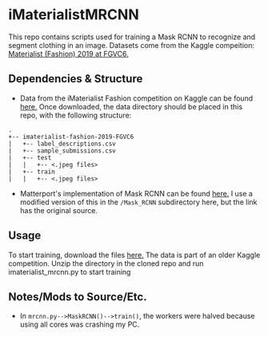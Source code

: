 # iMaterialistMRCNN
This repo contains scripts used for training a Mask RCNN to recognize and segment clothing in an image. Datasets come from the Kaggle compeition: [Materialist (Fashion) 2019 at FGVC6.](https://www.kaggle.com/c/imaterialist-fashion-2019-FGVC6/overview)

## Dependencies & Structure
  * Data from the iMaterialist Fashion competition on Kaggle can be found [here.](https://www.kaggle.com/c/imaterialist-fashion-2019-FGVC6/data) Once downloaded, the data directory should be placed in this repo, with the following structure:  
```
.  
+-- imaterialist-fashion-2019-FGVC6    
|   +-- label_descriptions.csv  
|   +-- sample_submissions.csv  
|   +-- test  
|   |   +-- <.jpeg files>  
|   +-- train  
|   |   +-- <.jpeg files>  
```
  * Matterport's implementation of Mask RCNN can be found [here.](https://github.com/matterport/Mask_RCNN) I use a modified version of this in the `/Mask_RCNN` subdirectory here, but the link has the original source.
  
## Usage
To start training, download the files [here.](https://www.kaggle.com/c/imaterialist-fashion-2019-FGVC6/data) The data is part of an older Kaggle competition. Unzip the directory in the cloned repo and run imaterialist_mrcnn.py to start training

## Notes/Mods to Source/Etc.
  * In `mrcnn.py-->MaskRCNN()-->train()`, the workers were halved because using all cores was crashing my PC.
